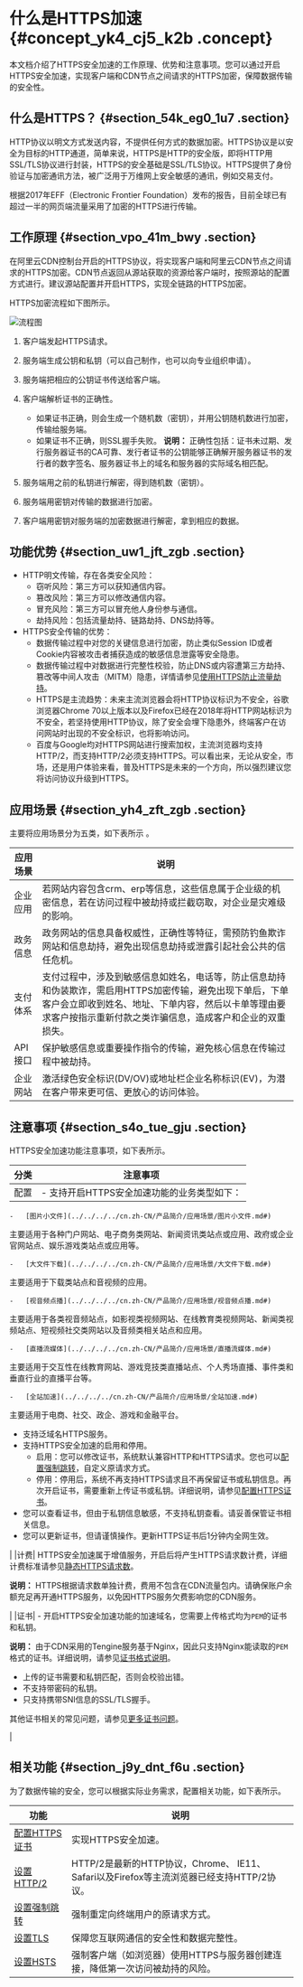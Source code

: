 # 什么是HTTPS加速 {#concept_yk4_cj5_k2b .concept}

本文档介绍了HTTPS安全加速的工作原理、优势和注意事项。您可以通过开启HTTPS安全加速，实现客户端和CDN节点之间请求的HTTPS加密，保障数据传输的安全性。

## 什么是HTTPS？ {#section_54k_eg0_1u7 .section}

HTTP协议以明文方式发送内容，不提供任何方式的数据加密。HTTPS协议是以安全为目标的HTTP通道，简单来说，HTTPS是HTTP的安全版，即将HTTP用SSL/TLS协议进行封装，HTTPS的安全基础是SSL/TLS协议。HTTPS提供了身份验证与加密通讯方法，被广泛用于万维网上安全敏感的通讯，例如交易支付。

根据2017年EFF（Electronic Frontier Foundation）发布的报告，目前全球已有超过一半的网页端流量采用了加密的HTTPS进行传输。

## 工作原理 {#section_vpo_41m_bwy .section}

在阿里云CDN控制台开启的HTTPS协议，将实现客户端和阿里云CDN节点之间请求的HTTPS加密。CDN节点返回从源站获取的资源给客户端时，按照源站的配置方式进行。建议源站配置并开启HTTPS，实现全链路的HTTPS加密。

HTTPS加密流程如下图所示。

![流程图](http://static-aliyun-doc.oss-cn-hangzhou.aliyuncs.com/assets/img/15469/156414053847884_zh-CN.png)

1.  客户端发起HTTPS请求。
2.  服务端生成公钥和私钥（可以自己制作，也可以向专业组织申请）。
3.  服务端把相应的公钥证书传送给客户端。
4.  客户端解析证书的正确性。

    -   如果证书正确，则会生成一个随机数（密钥），并用公钥随机数进行加密，传输给服务端。
    -   如果证书不正确，则SSL握手失败。
    **说明：** 正确性包括：证书未过期、发行服务器证书的CA可靠、发行者证书的公钥能够正确解开服务器证书的发行者的数字签名、服务器证书上的域名和服务器的实际域名相匹配。

5.  服务端用之前的私钥进行解密，得到随机数（密钥）。
6.  服务端用密钥对传输的数据进行加密。
7.  客户端用密钥对服务端的加密数据进行解密，拿到相应的数据。

## 功能优势 {#section_uw1_jft_zgb .section}

-   HTTP明文传输，存在各类安全风险：
    -   窃听风险：第三方可以获知通信内容。
    -   篡改风险：第三方可以修改通信内容。
    -   冒充风险：第三方可以冒充他人身份参与通信。
    -   劫持风险：包括流量劫持、链路劫持、DNS劫持等。
-   HTTPS安全传输的优势：
    -   数据传输过程中对您的关键信息进行加密，防止类似Session ID或者Cookie内容被攻击者捕获造成的敏感信息泄露等安全隐患。
    -   数据传输过程中对数据进行完整性校验，防止DNS或内容遭第三方劫持、篡改等中间人攻击（MITM）隐患，详情请参见[使用HTTPS防止流量劫持](http://yq.aliyun.com/articles/2666)。
    -   HTTPS是主流趋势：未来主流浏览器会将HTTP协议标识为不安全，谷歌浏览器Chrome 70以上版本以及Firefox已经在2018年将HTTP网站标识为不安全，若坚持使用HTTP协议，除了安全会埋下隐患外，终端客户在访问网站时出现的不安全标识，也将影响访问。
    -   百度与Google均对HTTPS网站进行搜索加权，主流浏览器均支持HTTP/2，而支持HTTP/2必须支持HTTPS。可以看出来，无论从安全，市场，还是用户体验来看，普及HTTPS是未来的一个方向，所以强烈建议您将访问协议升级到HTTPS。

## 应用场景 {#section_yh4_zft_zgb .section}

主要将应用场景分为五类，如下表所示 。

|应用场景|说明|
|----|--|
|企业应用|若网站内容包含crm、erp等信息，这些信息属于企业级的机密信息，若在访问过程中被劫持或拦截窃取，对企业是灾难级的影响。|
|政务信息|政务网站的信息具备权威性，正确性等特征，需预防钓鱼欺诈网站和信息劫持，避免出现信息劫持或泄露引起社会公共的信任危机。|
|支付体系|支付过程中，涉及到敏感信息如姓名，电话等，防止信息劫持和伪装欺诈，需启用HTTPS加密传输，避免出现下单后，下单客户会立即收到姓名、地址、下单内容，然后以卡单等理由要求客户按指示重新付款之类诈骗信息，造成客户和企业的双重损失。|
|API接口|保护敏感信息或重要操作指令的传输，避免核心信息在传输过程中被劫持。|
|企业网站|激活绿色安全标识\(DV/OV\)或地址栏企业名称标识\(EV\)，为潜在客户带来更可信、更放心的访问体验。|

## 注意事项 {#section_s4o_tue_gju .section}

HTTPS安全加速功能注意事项，如下表所示。

|分类|注意事项|
|--|----|
|配置| -   支持开启HTTPS安全加速功能的业务类型如下：
    -   [图片小文件](../../../../cn.zh-CN/产品简介/应用场景/图片小文件.md#) 

主要适用于各种门户网站、电子商务类网站、新闻资讯类站点或应用、政府或企业官网站点、娱乐游戏类站点或应用等。

    -   [大文件下载](../../../../cn.zh-CN/产品简介/应用场景/大文件下载.md#) 

主要适用于下载类站点和音视频的应用。

    -   [视音频点播](../../../../cn.zh-CN/产品简介/应用场景/视音频点播.md#) 

主要适用于各类视音频站点，如影视类视频网站、在线教育类视频网站、新闻类视频站点、短视频社交类网站以及音频类相关站点和应用。

    -   [直播流媒体](../../../../cn.zh-CN/产品简介/应用场景/直播流媒体.md#) 

主要适用于交互性在线教育网站、游戏竞技类直播站点、个人秀场直播、事件类和垂直行业的直播平台等。

    -   [全站加速](../../../../cn.zh-CN/产品简介/应用场景/全站加速.md#) 

主要适用于电商、社交、政企、游戏和金融平台。

-   支持泛域名HTTPS服务。
-   支持HTTPS安全加速的启用和停用。
    -   启用：您可以修改证书，系统默认兼容HTTP和HTTPS请求。您也可以[配置强制跳转](cn.zh-CN/域名管理/HTTPS安全加速/配置强制跳转.md#)，自定义原请求方式。
    -   停用：停用后，系统不再支持HTTPS请求且不再保留证书或私钥信息。再次开启证书，需要重新上传证书或私钥。详细说明，请参见[配置HTTPS证书](cn.zh-CN/域名管理/HTTPS安全加速/配置HTTPS证书.md#)。
-   您可以查看证书，但由于私钥信息敏感，不支持私钥查看。请妥善保管证书相关信息。
-   您可以更新证书，但请谨慎操作。更新HTTPS证书后1分钟内全网生效。

 |
|计费| HTTPS安全加速属于增值服务，开启后将产生HTTPS请求数计费，详细计费标准请参见[静态HTTPS请求数](../../../../cn.zh-CN/产品定价/计费方式/增值服务计费.md#section_jdt_lwl_zdb)。

**说明：** HTTPS根据请求数单独计费，费用不包含在CDN流量包内。请确保账户余额充足再开通HTTPS服务，以免因HTTPS服务欠费影响您的CDN服务。

 |
|证书| -   开启HTTPS安全加速功能的加速域名，您需要上传格式均为`PEM`的证书和私钥。

**说明：** 由于CDN采用的Tengine服务基于Nginx，因此只支持Nginx能读取的`PEM`格式的证书。详细说明，请参见[证书格式说明](cn.zh-CN/域名管理/HTTPS安全加速/证书格式说明.md#)。

-   上传的证书需要和私钥匹配，否则会校验出错。
-   不支持带密码的私钥。
-   只支持携带SNI信息的SSL/TLS握手。

 其他证书相关的常见问题，请参见[更多证书问题](https://help.aliyun.com/knowledge_list/42212.html?spm=a2c4g.11186623.6.557.22pJVS)。

 |

## 相关功能 {#section_j9y_dnt_f6u .section}

为了数据传输的安全，您可以根据实际业务需求，配置相关功能，如下表所示。

|功能|说明|
|--|--|
|[配置HTTPS证书](cn.zh-CN/域名管理/HTTPS安全加速/配置HTTPS证书.md#)|实现HTTPS安全加速。|
|[设置HTTP/2](cn.zh-CN/域名管理/HTTPS安全加速/设置HTTP__2.md#)|HTTP/2是最新的HTTP协议，Chrome、 IE11、Safari以及Firefox等主流浏览器已经支持HTTP/2协议。|
|[设置强制跳转](cn.zh-CN/域名管理/HTTPS安全加速/配置强制跳转.md#)|强制重定向终端用户的原请求方式。|
|[设置TLS](cn.zh-CN/域名管理/HTTPS安全加速/配置TLS.md#)|保障您互联网通信的安全性和数据完整性。|
|[设置HSTS](cn.zh-CN/域名管理/HTTPS安全加速/配置HSTS.md#)|强制客户端（如浏览器）使用HTTPS与服务器创建连接，降低第一次访问被劫持的风险。|

